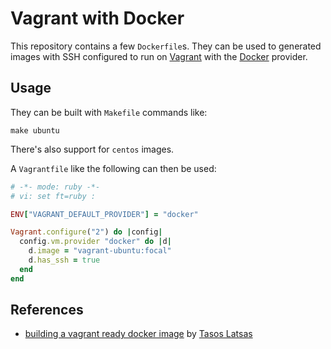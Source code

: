 Vagrant with Docker
===================

This repository contains a few `Dockerfile`s. They can be used to generated images with SSH configured to run on [Vagrant][vagrant] with the [Docker][docker] provider.

## Usage

They can be built with `Makefile` commands like:

    make ubuntu


There's also support for `centos` images.

A `Vagrantfile` like the following can then be used:

``` ruby
# -*- mode: ruby -*-
# vi: set ft=ruby :

ENV["VAGRANT_DEFAULT_PROVIDER"] = "docker"

Vagrant.configure("2") do |config|
  config.vm.provider "docker" do |d|
    d.image = "vagrant-ubuntu:focal"
    d.has_ssh = true
  end
end
```

## References

- [building a vagrant ready docker image][vagrant-docker-guide] by [Tasos Latsas][tlatsas]


[docker]: https://www.docker.com/
[tlatsas]: https://github.com/tlatsas
[vagrant-docker-guide]: http://www.kodama.gr/2015/05/09/building-a-vagrant-ready-docker-image/
[vagrant]: https://www.vagrantup.com/
